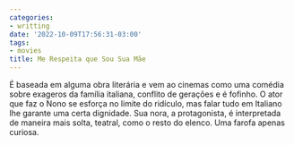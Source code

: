 ```yaml
---
categories:
- writting
date: '2022-10-09T17:56:31-03:00'
tags:
- movies
title: Me Respeita que Sou Sua Mãe
---
```


É baseada em alguma obra literária e vem ao cinemas como uma comédia sobre exageros da família italiana, conflito de gerações e é fofinho. O ator que faz o Nono se esforça no limite do ridículo, mas falar tudo em Italiano lhe garante uma certa dignidade. Sua nora, a protagonista, é interpretada de maneira mais solta, teatral, como o resto do elenco. Uma farofa apenas curiosa.

